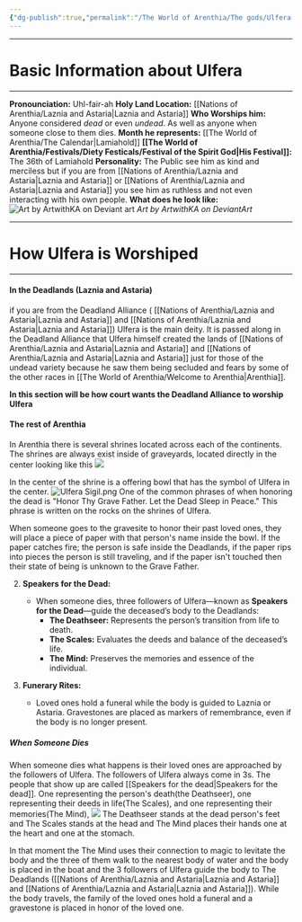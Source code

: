 ```yaml
---
{"dg-publish":true,"permalink":"/The World of Arenthia/The gods/Ulfera the Grave Father/","tags":["Diety","Spirit","Death"]}
---
```


---

# Basic Information about Ulfera
----
**Pronounciation:** Uhl-fair-ah
**Holy Land Location:** [[Nations of Arenthia/Laznia and Astaria\|Laznia and Astaria]]
**Who Worships him:** Anyone considered *dead* or even *undead*. As well as anyone when someone close to them dies.
**Month he represents:** [[The World of Arenthia/The Calendar\|Lamiahold]]
**[[The World of Arenthia/Festivals/Diety Festicals/Festival of the Spirit God\|His Festival]]:** The 36th of Lamiahold
**Personality:** The Public see him as kind and merciless but if you are from [[Nations of Arenthia/Laznia and Astaria\|Laznia and Astaria]] or [[Nations of Arenthia/Laznia and Astaria\|Laznia and Astaria]] you see him as ruthless and not even interacting with his own people. 
**What does he look like:** ![Art by ArtwithKA on Deviant art](https://images-wixmp-ed30a86b8c4ca887773594c2.wixmp.com/f/c686ff21-aee9-4e62-be30-284e4365b693/dhimsj4-a554b6b5-3b7c-4770-8cec-999afe769eb0.jpg?token=eyJ0eXAiOiJKV1QiLCJhbGciOiJIUzI1NiJ9.eyJzdWIiOiJ1cm46YXBwOjdlMGQxODg5ODIyNjQzNzNhNWYwZDQxNWVhMGQyNmUwIiwiaXNzIjoidXJuOmFwcDo3ZTBkMTg4OTgyMjY0MzczYTVmMGQ0MTVlYTBkMjZlMCIsIm9iaiI6W1t7InBhdGgiOiJcL2ZcL2M2ODZmZjIxLWFlZTktNGU2Mi1iZTMwLTI4NGU0MzY1YjY5M1wvZGhpbXNqNC1hNTU0YjZiNS0zYjdjLTQ3NzAtOGNlYy05OTlhZmU3NjllYjAuanBnIn1dXSwiYXVkIjpbInVybjpzZXJ2aWNlOmZpbGUuZG93bmxvYWQiXX0.whQeR909fWIWgVxMh_fWjI27dLdm4f4_VYYFNDQHavo)
*Art by ArtwithKA on DeviantArt*

---

# How Ulfera is Worshiped
---
#### In the Deadlands (Laznia and Astaria)
 if you are from the Deadland Alliance ( [[Nations of Arenthia/Laznia and Astaria\|Laznia and Astaria]] and [[Nations of Arenthia/Laznia and Astaria\|Laznia and Astaria]]) Ulfera is the main deity. It is passed along in the Deadland Alliance that Ulfera himself created the lands of [[Nations of Arenthia/Laznia and Astaria\|Laznia and Astaria]] and [[Nations of Arenthia/Laznia and Astaria\|Laznia and Astaria]] just for those of the undead variety because he saw them being secluded and fears by some of the other races in [[The World of Arenthia/Welcome to Arenthia\|Arenthia]].

**In this section will be how court wants the Deadland Alliance to worship Ulfera**

#### The rest of Arenthia
In Arenthia there is several shrines located across each of the continents. The shrines are always exist inside of graveyards, located directly in the center looking like this 
![](https://imgcdn.stablediffusionweb.com/2024/3/17/c3298063-d6f9-40a3-a937-01cdac820b43.jpg)

In the center of the shrine is a offering bowl that has the symbol of Ulfera in the center. 
![Ulfera Sigil.png](/img/user/Images/Ulfera%20Sigil.png)
One of the common phrases of when honoring the dead is "Honor Thy Grave Father. Let the Dead Sleep in Peace." This phrase is written on the rocks on the shrines of Ulfera.

When someone goes to the gravesite to honor their past loved ones, they will place a piece of paper with that person's name inside the bowl. If the paper catches fire; the person is safe inside the Deadlands, if the paper rips into pieces the person is still traveling, and if the paper isn't touched then their state of being is unknown to the Grave Father. 

2. **Speakers for the Dead:**
    
    - When someone dies, three followers of Ulfera—known as **Speakers for the Dead**—guide the deceased’s body to the Deadlands:
        - **The Deathseer:** Represents the person’s transition from life to death.
        - **The Scales:** Evaluates the deeds and balance of the deceased’s life.
        - **The Mind:** Preserves the memories and essence of the individual.
3. **Funerary Rites:**
    
    - Loved ones hold a funeral while the body is guided to Laznia or Astaria. Gravestones are placed as markers of remembrance, even if the body is no longer present.
##### When Someone Dies
When someone dies what happens is their loved ones are approached by the followers of Ulfera. The followers of Ulfera always come in 3s. The people that show up are called [[Speakers for the dead\|Speakers for the dead]].  One representing the person's death(the Deathseer), one representing their deeds in life(The Scales), and one representing their memories(The Mind), 
![](https://imgcdn.stablediffusionweb.com/2024/4/18/30b6d836-d66f-49de-adc3-84ac5bc175f3.jpg)
The Deathseer stands at the dead person's feet and The Scales stands at the head and The Mind places their hands one at the heart and one at the stomach.

In that moment the The Mind uses their connection to magic to levitate the body and the three of them walk to the nearest body of water and the body is placed in the boat and the 3 followers of Ulfera guide the body to The Deadlands ([[Nations of Arenthia/Laznia and Astaria\|Laznia and Astaria]] and [[Nations of Arenthia/Laznia and Astaria\|Laznia and Astaria]]). While the body travels, the family of the loved ones hold a funeral and a gravestone is placed in honor of the loved one.